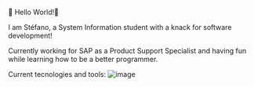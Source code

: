 👋 Hello World!👋

I am Stéfano, a System Information student with a knack for software development!

Currently working for SAP as a Product Support Specialist and having fun while learning how to be a better programmer.

Current tecnologies and tools:
![image](https://user-images.githubusercontent.com/44717272/155234699-da906678-7630-4d8a-8cfc-02d00cad8431.png)

